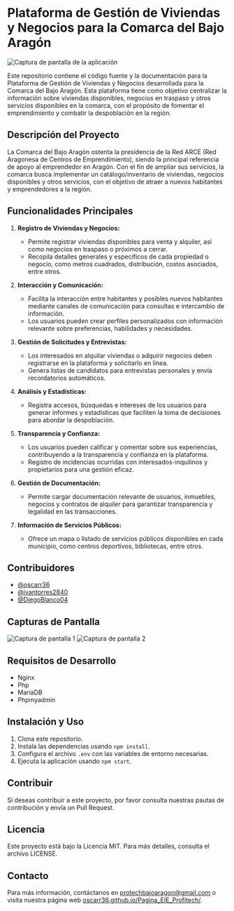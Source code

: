 # Plataforma de Gestión de Viviendas y Negocios para la Comarca del Bajo Aragón

![Captura de pantalla de la aplicación](https://i.ibb.co/6BTWKsG/screenshot.png)

Este repositorio contiene el código fuente y la documentación para la Plataforma de Gestión de Viviendas y Negocios desarrollada para la Comarca del Bajo Aragón. Esta plataforma tiene como objetivo centralizar la información sobre viviendas disponibles, negocios en traspaso y otros servicios disponibles en la comarca, con el propósito de fomentar el emprendimiento y combatir la despoblación en la región.

## Descripción del Proyecto

La Comarca del Bajo Aragón ostenta la presidencia de la Red ARCE (Red Aragonesa de Centros de Emprendimiento), siendo la principal referencia de apoyo al emprendedor en Aragón. Con el fin de ampliar sus servicios, la comarca busca implementar un catálogo/inventario de viviendas, negocios disponibles y otros servicios, con el objetivo de atraer a nuevos habitantes y emprendedores a la región.

## Funcionalidades Principales

1. **Registro de Viviendas y Negocios:**
   - Permite registrar viviendas disponibles para venta y alquiler, así como negocios en traspaso o próximos a cerrar.
   - Recopila detalles generales y específicos de cada propiedad o negocio, como metros cuadrados, distribución, costos asociados, entre otros.

2. **Interacción y Comunicación:**
   - Facilita la interacción entre habitantes y posibles nuevos habitantes mediante canales de comunicación para consultas e intercambio de información.
   - Los usuarios pueden crear perfiles personalizados con información relevante sobre preferencias, habilidades y necesidades.

3. **Gestión de Solicitudes y Entrevistas:**
   - Los interesados en alquilar viviendas o adquirir negocios deben registrarse en la plataforma y solicitarlo en línea.
   - Genera listas de candidatos para entrevistas personales y envía recordatorios automáticos.

4. **Análisis y Estadísticas:**
   - Registra accesos, búsquedas e intereses de los usuarios para generar informes y estadísticas que faciliten la toma de decisiones para abordar la despoblación.

5. **Transparencia y Confianza:**
   - Los usuarios pueden calificar y comentar sobre sus experiencias, contribuyendo a la transparencia y confianza en la plataforma.
   - Registro de incidencias ocurridas con interesados-inquilinos y propietarios para una gestión eficaz.

6. **Gestión de Documentación:**
   - Permite cargar documentación relevante de usuarios, inmuebles, negocios y contratos de alquiler para garantizar transparencia y legalidad en las transacciones.

7. **Información de Servicios Públicos:**
   - Ofrece un mapa o listado de servicios públicos disponibles en cada municipio, como centros deportivos, bibliotecas, entre otros.

## Contribuidores

- [@oscarr36](https://github.com/oscarr36)
- [@ivantorres2840](https://github.com/ivantorres2840)
- [@DiegoBlanco04](https://github.com/DiegoBlanco04)

## Capturas de Pantalla

![Captura de pantalla 1](https://i.ibb.co/MsQPXwq/screenshot1.png)
![Captura de pantalla 2](https://i.ibb.co/4Rz8wD2/screenshot2.png)

## Requisitos de Desarrollo

- Nginx
- Php
- MariaDB
- Phpmyadmin
  
## Instalación y Uso

1. Clona este repositorio.
2. Instala las dependencias usando `npm install`.
3. Configura el archivo `.env` con las variables de entorno necesarias.
4. Ejecuta la aplicación usando `npm start`.

## Contribuir

Si deseas contribuir a este proyecto, por favor consulta nuestras pautas de contribución y envía un Pull Request.

## Licencia

Este proyecto está bajo la Licencia MIT. Para más detalles, consulta el archivo LICENSE.

## Contacto

Para más información, contáctanos en [protechbajoaragon@gmail.com](mailto:protechbajoaragon@gmail.com) o visita nuestra página web [oscarr36.github.io/Pagina_EIE_Profitech/](https://oscarr36.github.io/Pagina_EIE_Profitech/).
